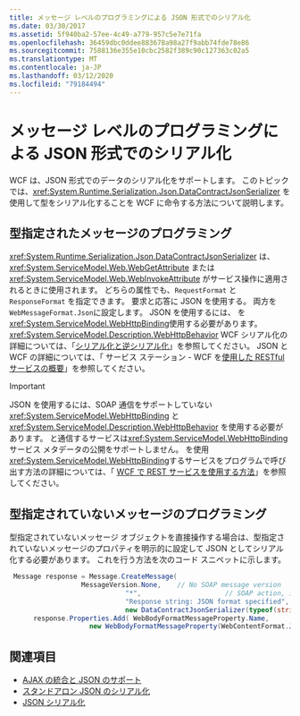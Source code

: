 ```yaml
---
title: メッセージ レベルのプログラミングによる JSON 形式でのシリアル化
ms.date: 03/30/2017
ms.assetid: 5f940ba2-57ee-4c49-a779-957c5e7e71fa
ms.openlocfilehash: 36459dbc0ddee883678a98a27f9abb74fde78e86
ms.sourcegitcommit: 7588136e355e10cbc2582f389c90c127363c02a5
ms.translationtype: MT
ms.contentlocale: ja-JP
ms.lasthandoff: 03/12/2020
ms.locfileid: "79184494"
---
```

# <a name="serializing-in-json-with-message-level-programming"></a>メッセージ レベルのプログラミングによる JSON 形式でのシリアル化
WCF は、JSON 形式でのデータのシリアル化をサポートします。 このトピックでは、<xref:System.Runtime.Serialization.Json.DataContractJsonSerializer> を使用して型をシリアル化することを WCF に命令する方法について説明します。  
  
## <a name="typed-message-programming"></a>型指定されたメッセージのプログラミング  
 <xref:System.Runtime.Serialization.Json.DataContractJsonSerializer> は、<xref:System.ServiceModel.Web.WebGetAttribute> または <xref:System.ServiceModel.Web.WebInvokeAttribute> がサービス操作に適用されるときに使用されます。 どちらの属性でも、`RequestFormat` と `ResponseFormat` を指定できます。 要求と応答に JSON を使用する。 両方を`WebMessageFormat.Json`に設定します。  JSON を使用するには、 を<xref:System.ServiceModel.WebHttpBinding>使用する必要があります。 <xref:System.ServiceModel.Description.WebHttpBehavior> WCF シリアル化の詳細については、「[シリアル化と逆シリアル化](../../../../docs/framework/wcf/feature-details/serialization-and-deserialization.md)」を参照してください。 JSON と WCF の詳細については、「 サービス ステーション - WCF を[使用した RESTful サービスの概要](https://docs.microsoft.com/archive/msdn-magazine/2009/january/service-station-an-introduction-to-restful-services-with-wcf)」を参照してください。  
  
> [!IMPORTANT]
> JSON を使用するには、SOAP 通信をサポートしていない <xref:System.ServiceModel.WebHttpBinding> と <xref:System.ServiceModel.Description.WebHttpBehavior> を使用する必要があります。 と通信するサービスは<xref:System.ServiceModel.WebHttpBinding>サービス メタデータの公開をサポートしません。 を使用<xref:System.ServiceModel.WebHttpBinding>するサービスをプログラムで呼び出す方法の詳細については、「 [WCF で REST サービスを使用する方法](https://docs.microsoft.com/archive/blogs/pedram/how-to-consume-rest-services-with-wcf)」を参照してください。  
  
## <a name="untyped-message-programming"></a>型指定されていないメッセージのプログラミング  
 型指定されていないメッセージ オブジェクトを直接操作する場合は、型指定されていないメッセージのプロパティを明示的に設定して JSON としてシリアル化する必要があります。 これを行う方法を次のコード スニペットに示します。  
  
```csharp
 Message response = Message.CreateMessage(  
                  MessageVersion.None,    // No SOAP message version  
                             "*",                     // SOAP action, ignored since this is JSON  
                             "Response string: JSON format specified", // Message body  
                             new DataContractJsonSerializer(typeof(string))); // Specify DataContractJsonSerializer  
      response.Properties.Add( WebBodyFormatMessageProperty.Name,
                    new WebBodyFormatMessageProperty(WebContentFormat.Json)); // Use JSON format  
```  
  
## <a name="see-also"></a>関連項目

- [AJAX の統合と JSON のサポート](../../../../docs/framework/wcf/feature-details/ajax-integration-and-json-support.md)
- [スタンドアロン JSON のシリアル化](../../../../docs/framework/wcf/feature-details/stand-alone-json-serialization.md)
- [JSON シリアル化](../../../../docs/framework/wcf/samples/json-serialization.md)
